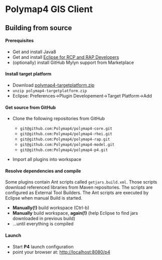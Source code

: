 # Polymap4 GIS Client

## Building from source

#### Prerequisites

  * Get and install Java8
  * Get and install [Eclipse for RCP and RAP Developers](http://www.eclipse.org/downloads/packages/eclipse-rcp-and-rap-developers/neon2)
  * (optionally) install GitHub Mylyn support from Marketplace

#### Install target platform

  * Download [polymap4-targetplatform.zip](http://46.4.28.8/download/mapzone/polymap4-targetplatform.zip)
  * `unzip polymap4-targetplatform.zip`
  * Eclipse: Preferences->Plugin Developement->Target Platform->Add

#### Get source from GitHub

  * Clone the following repositories from GitHub
    * `git@github.com:Polymap4/polymap4-core.git`
    * `git@github.com:Polymap4/polymap4-rhei.git`
    * `git@github.com:Polymap4/polymap4-rap.git`
    * `git@github.com:Polymap4/polymap4-model.git`
    * `git@github.com:Polymap4/polymap4-p4.git`
    
  * Import all plugins into workspace

#### Resolve dependencies and compile

Some plugins contain Ant scripts called `getjars.build.xml`. Those scripts download referenced libraries from Maven repositories. The scripts are configured as External Tool Builders. The Ant scripts are executed by Eclipse when manual Build is started.

  * **Manually(!)** build workspace (Ctrl-b)
  * **Manually** build workspace, **again(!)** (help Eclipse to find jars downloaded in previous build)
  * ...until everything is compiled
  
#### Launch

  * Start **P4** launch configuration
  * point your browser at: [http://localhost:8080/p4](http://localhost:8080/p4)
